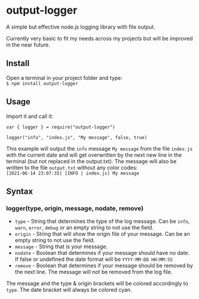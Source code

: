 # output-logger
A simple but effective node.js logging library with file output.  

Currently very basic to fit my needs across my projects but will be improved in the near future.  

## Install
Open a terminal in your project folder and type:  
`$ npm install output-logger`

## Usage  
Import it and call it:
```
var { logger } = require("output-logger")

logger("info", "index.js", "My message", false, true)
```  

This example will output the `info` message `My message` from the file `index.js` with the current date and will get overwritten by the next new line in the terminal (but not replaced in the output.txt). The message will also be written to the file `output.txt` without any color codes:  
`[2021-06-14 23:07:35] [INFO | index.js] My message`  

## Syntax
### logger(type, origin, message, nodate, remove)
- `type` - String that determines the type of the log message. Can be `info`, `warn`, `error`, `debug` or an empty string to not use the field.  
- `origin` - String that will show the origin file of your message. Can be an empty string to not use the field.  
- `message` - String that is your message.  
- `nodate` - Boolean that determines if your message should have no date. If false or undefined the date format will be `YYYY-MM-DD HH:MM:SS`  
- `remove` - Boolean that determines if your message should be removed by the next line. The message will not be removed from the log file.  
  
The message and the type & origin brackets will be colored accordingly to `type`. The date bracket will always be colored cyan.  